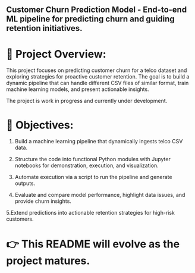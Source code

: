 ## Customer Churn Prediction Model - End-to-end ML pipeline for predicting churn and guiding retention initiatives.

# 📌 Project Overview:
This project focuses on predicting customer churn for a telco dataset and exploring strategies for proactive customer retention. The goal is to build a dynamic pipeline that can handle different CSV files of similar format, train machine learning models, and present actionable insights.

The project is work in progress and currently under development.

# 🎯 Objectives:
1. Build a machine learning pipeline that dynamically ingests telco CSV data.

2. Structure the code into functional Python modules with Jupyter notebooks for demonstration, execution, and visualization.

3. Automate execution via a script to run the pipeline and generate outputs.

4. Evaluate and compare model performance, highlight data issues, and provide churn insights.

5.Extend predictions into actionable retention strategies for high-risk customers.

# 👉 This README will evolve as the project matures.
